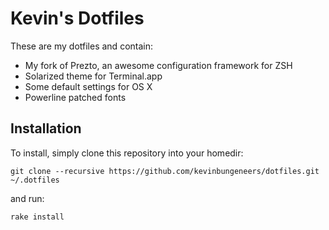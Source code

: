 Kevin's Dotfiles
=================

These are my dotfiles and contain:

* My fork of Prezto, an awesome configuration framework for ZSH
* Solarized theme for Terminal.app
* Some default settings for OS X
* Powerline patched fonts

Installation
------------
To install, simply clone this repository into your homedir:

	git clone --recursive https://github.com/kevinbungeneers/dotfiles.git ~/.dotfiles

and run:
	
	rake install